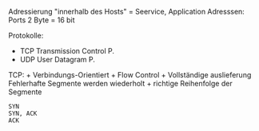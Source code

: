 Adressierung "innerhalb des Hosts"
= Seervice, Application
Adresssen: Ports
				2 Byte = 16 bit

Protokolle:
+ TCP          Transmission Control P.
+ UDP         User Datagram P.

TCP: + Verbindungs-Orientiert
        + Flow Control
        + Vollständige auslieferung
           Fehlerhafte Segmente werden wiederholt
        + richtige Reihenfolge der Segmente

	SYN
	SYN, ACK
	ACK

